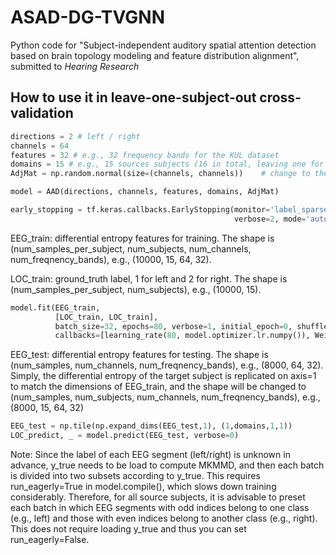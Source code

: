 # ASAD-DG-TVGNN
Python code for "Subject-independent auditory spatial attention detection based on brain topology modeling and feature distribution alignment", submitted to _Hearing Research_

## How to use it in leave-one-subject-out cross-validation
```python
directions = 2 # left / right
channels = 64
features = 32 # e.g., 32 frequency bands for the KUL dataset
domains = 15 # e.g., 15 sources subjects (16 in total, leaving one for testing)
AdjMat = np.random.normal(size=(channels, channels))    # change to the precomputed adjacency matrix!

model = AAD(directions, channels, features, domains, AdjMat)

early_stopping = tf.keras.callbacks.EarlyStopping(monitor='label_sparse_categorical_accuracy', min_delta=1e-16, patience=10,
                                                  verbose=2, mode='auto', restore_best_weights=True)
```
EEG_train: differential entropy features for training. The shape is (num_samples_per_subject, num_subjects, num_channels, num_freqnency_bands), e.g., (10000, 15, 64, 32).

LOC_train: ground_truth label, 1 for left and 2 for right. The shape is (num_samples_per_subject, num_subjects), e.g., (10000, 15).
```python
model.fit(EEG_train,
          [LOC_train, LOC_train],
          batch_size=32, epochs=80, verbose=1, initial_epoch=0, shuffle=True,
          callbacks=[learning_rate(80, model.optimizer.lr.numpy()), Weight(w0, w1), early_stopping])
```
EEG_test: differential entropy features for testing. The shape is (num_samples, num_channels, num_freqnency_bands), e.g., (8000, 64, 32).
          Simply, the differential entropy of the target subject is replicated on axis=1 to match the dimensions of EEG_train, and the shape will be changed to (num_samples, num_subjects, num_channels, num_freqnency_bands), e.g., (8000, 15, 64, 32)
```python
EEG_test = np.tile(np.expand_dims(EEG_test,1), (1,domains,1,1))
LOC_predict, _ = model.predict(EEG_test, verbose=0)
```
Note: Since the label of each EEG segment (left/right) is unknown in advance, y_true needs to be load to compute MKMMD, and then each batch is divided into two subsets according to y_true. This requires run_eagerly=True in model.compile(), which slows down training considerably. Therefore, for all source subjects, it is advisable to preset each batch in which EEG segments with odd indices belong to one class (e.g., left) and those with even indices belong to another class (e.g., right). This does not require loading y_true and thus you can set run_eagerly=False.
